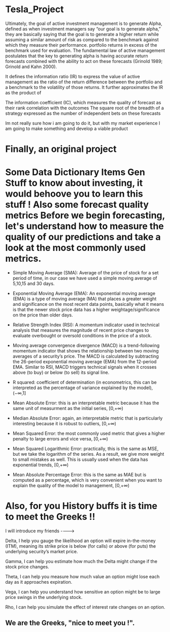# Tesla_Project



Ultimately, the goal of active investment management is to generate Alpha, defined as  when investment managers say “our goal is to generate alpha,” they are basically saying that the goal is to generate a higher return while assuming a similar amount of risk as compared to the benchmark against which they measure their performance. portfolio returns in excess of the benchmark used for evaluation. The fundamental law of active management postulates that the key to generating alpha is having accurate return forecasts combined with the ability to act on these forecasts (Grinold 1989; Grinold and Kahn 2000).

It defines the information ratio (IR) to express the value of active management as the ratio of the return difference between the portfolio and a benchmark to the volatility of those returns. It further approximates the IR as the product of

The information coefficient (IC), which measures the quality of forecast as their rank correlation with the outcomes
The square root of the breadth of a strategy expressed as the number of independent bets on these forecasts


Im not really sure how i am going to do it, but with my market experience I am going to make something and develop a viable product



# Finally, an original project



# Some Data Dictionary Items Gen Stuff to know about investing, it would behoove you to learn this stuff ! Also some forecast quality metrics Before we begin forecasting, let's understand how to measure the quality of our predictions and take a look at the most commonly used metrics.

- Simple Moving Average (SMA): Average of the price of stock for a set period of time, in our case we have used a simple moving average of 5,10,15 and 30 days.

- Exponential Moving Average (EMA): An exponential moving average (EMA) is a type of moving average (MA) that places a greater weight and significance on the most recent data points, basically what it means is that the newer stock price data has a higher weightage/significance on the price than older days.

- Relative Strength Index (RSI): A momentum indicator used in technical analysis that measures the magnitude of recent price changes to evaluate overbought or oversold conditions in the price of a stock.

- Moving average convergence divergence (MACD) is a trend-following momentum indicator that shows the relationship between two moving averages of a security’s price. The MACD is calculated by subtracting the 26-period exponential moving average (EMA) from the 12-period EMA. Similar to RSI, MACD triggers technical signals when it crosses above (to buy) or below (to sell) its signal line.



- R squared: coefficient of determination (in econometrics, this can be interpreted as the percentage of variance explained by the model), (−∞,1]

- Mean Absolute Error: this is an interpretable metric because it has the same unit of measurment as the initial series, [0,+∞)

- Median Absolute Error: again, an interpretable metric that is particularly interesting because it is robust to outliers, [0,+∞)

- Mean Squared Error: the most commonly used metric that gives a higher penalty to large errors and vice versa, [0,+∞)

- Mean Squared Logarithmic Error: practically, this is the same as MSE, but we take the logarithm of the series. As a result, we give more weight to small mistakes as well. This is usually used when the data has exponential trends, [0,+∞)

- Mean Absolute Percentage Error: this is the same as MAE but is computed as a percentage, which is very convenient when you want to explain the quality of       the model to management, [0,+∞)



# Also, for you History buffs it is time to meet the Greeks !!
I will introduce my friends ---->


Delta, I help you gauge the likelihood an option will expire in-the-money (ITM), meaning its strike price is below (for calls) or above (for puts) the underlying security’s market price.



Gamma, I can help you estimate how much the Delta might change if the stock price changes.



Theta, I can help you measure how much value an option might lose each day as it approaches expiration.



Vega, I can help you understand how sensitive an option might be to large price swings in the underlying stock.




Rho, I can help you simulate the effect of interest rate changes on an option.


## We are the Greeks, "nice to meet you !".



